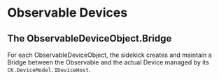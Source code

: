 # Observable Devices

## The ObservableDeviceObject.Bridge

For each ObservableDeviceObject, the sidekick creates and maintain a Bridge between the Observable and the actual Device
managed by its `CK.DeviceModel.IDeviceHost`.




